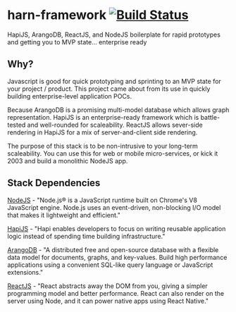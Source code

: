 # harn-framework [![Build Status](https://travis-ci.org/jhawlwut/harn-framework.svg?branch=travis-build)](https://travis-ci.org/jhawlwut/harn-framework)
HapiJS, ArangoDB, ReactJS, and NodeJS boilerplate for rapid prototypes and getting you to MVP state... enterprise ready

## Why?
Javascript is good for quick prototyping and sprinting to an MVP state for your project / product. This project came about from its use in quickly building enterprise-level application POCs.

Because ArangoDB is a promising multi-model database which allows graph representation. HapiJS is an enterprise-ready framework which is battle-tested and well-rounded for scaleability. ReactJS allows sever-side rendering in HapiJS for a mix of server-and-client side rendering.

The purpose of this stack is to be non-intrusive to your long-term scaleability. You can use this for web or mobile micro-services, or kick it 2003 and build a monolithic NodeJS app.

## Stack Dependencies
[NodeJS](https://nodejs.org/en/) - "Node.js® is a JavaScript runtime built on Chrome's V8 JavaScript engine. Node.js uses an event-driven, non-blocking I/O model that makes it lightweight and efficient."

[HapiJS](http://hapijs.com/) - "Hapi enables developers to focus on writing reusable application logic instead of spending time building infrastructure."

[ArangoDB](https://www.arangodb.com/) - "A distributed free and open-source database with a flexible data model for documents, graphs, and key-values. Build high performance applications using a convenient SQL-like query language or JavaScript extensions."

[ReactJS](http://facebook.github.io/react/) - "React abstracts away the DOM from you, giving a simpler programming model and better performance. React can also render on the server using Node, and it can power native apps using React Native."
